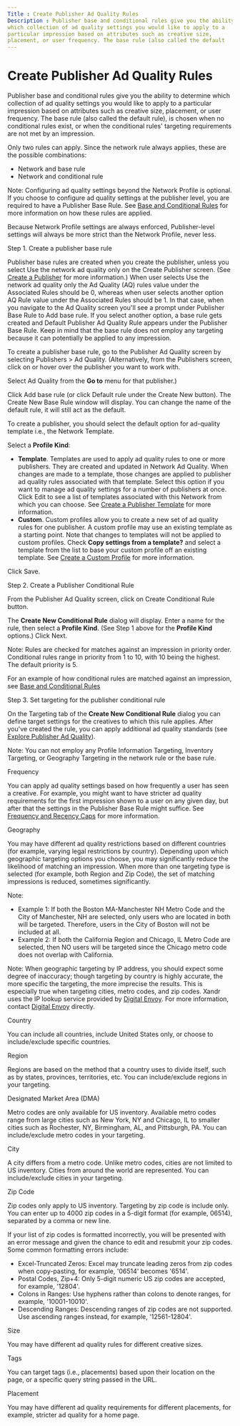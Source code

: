 ```yaml
---
Title : Create Publisher Ad Quality Rules
Description : Publisher base and conditional rules give you the ability to determine
which collection of ad quality settings you would like to apply to a
particular impression based on attributes such as creative size,
placement, or user frequency. The base rule (also called the default
---
```



# Create Publisher Ad Quality Rules



Publisher base and conditional rules give you the ability to determine
which collection of ad quality settings you would like to apply to a
particular impression based on attributes such as creative size,
placement, or user frequency. The base rule (also called the default
rule), is chosen when no conditional rules exist, or when the
conditional rules' targeting requirements are not met by an impression.

Only two rules can apply. Since the network rule always applies, these
are the possible combinations:

- Network and base rule
- Network and conditional rule



Note: Configuring ad quality settings
beyond the Network Profile is optional. If you choose to configure ad
quality settings at the publisher level, you are required to have a
Publisher Base Rule. See
<a href="base-and-conditional-rules.html" class="xref">Base and
Conditional Rules</a> for more information on how these rules are
applied.

Because Network Profile settings are always enforced, Publisher-level
settings will always be more strict than the Network Profile, never
less.



Step 1. Create a publisher base rule

Publisher base rules are created when you create the publisher, unless
you select Use the network ad quality
only on the Create Publisher
screen. (See
<a href="create-a-publisher.html" class="xref">Create a Publisher</a>
for more information.) When user selects Use
the network ad quality only the Ad
Quality (AQ) rules value under the
Associated Rules should be 0,
whereas when user selects another option
AQ Rule value under the
Associated Rules should be 1. In
that case, when you navigate to the Ad
Quality screen you'll see a prompt under
Publisher Base Rule to
Add base rule. If you select another
option, a base rule gets created and Default
Publisher Ad Quality Rule appears under the
Publisher Base Rule. Keep in mind
that the base rule does not employ any targeting because it can
potentially be applied to any impression.

To create a publisher base rule, go to the
Publisher Ad Quality screen by
selecting Publishers \>
Ad Quality. (Alternatively, from the
Publishers screen, click on or hover
over the publisher you want to work with.

Select Ad Quality from the
**Go to** menu for that
publisher.)

Click Add base rule (or click
Default rule under the
Create New button). The
Create New Base Rule window will
display. You can change the name of the default rule, it will still act
as the default.

To create a publisher, you should select the default option for
ad-quality template i.e., the Network
Template.

Select a **Profile Kind**:

- **Template**. Templates are used to apply ad quality rules to one or
  more publishers. They are created and updated in Network Ad Quality.
  When changes are made to a template, those changes are applied to
  publisher ad quality rules associated with that template. Select this
  option if you want to manage ad quality settings for a number of
  publishers at once. Click Edit to
  see a list of templates associated with this Network from which you
  can choose. See
  <a href="create-a-publisher-template.html" class="xref">Create a
  Publisher Template</a> for more information.
- **Custom**. Custom profiles allow you to create a new set of ad
  quality rules for one publisher. A custom profile may use an existing
  template as a starting point. Note that changes to templates will not
  be applied to custom profiles. Check **Copy settings from a
  template?** and select a template from the list to base your custom
  profile off an existing template. See
  <a href="create-a-custom-profile.html" class="xref">Create a Custom
  Profile</a> for more information.

Click Save.

Step 2. Create a Publisher Conditional Rule

From the Publisher Ad Quality screen,
click on Create Conditional Rule
button.

The **Create New Conditional Rule** dialog will display. Enter a name
for the rule, then select a **Profile Kind**. (See Step 1 above for the
**Profile Kind** options.) Click Next.



Note: Rules are checked for matches
against an impression in priority order. Conditional rules range in
priority from 1 to 10, with 10 being the highest. The default priority
is 5.

For an example of how conditional rules are matched against an
impression, see
<a href="base-and-conditional-rules.html" class="xref">Base and
Conditional Rules</a>



Step 3. Set targeting for the publisher conditional rule



On the Targeting tab of the **Create
New Conditional Rule** dialog you can define target settings for the
creatives to which this rule applies. After you've created the rule, you
can apply additional ad quality standards (see
<a href="explore-publisher-ad-quality.html" class="xref">Explore
Publisher Ad Quality</a>).

<div id="ID-000028d3__note_gnb_gsd_vvb" 

Note: You can not employ any
Profile Information Targeting,
Inventory Targeting, or
Geography Targeting in the network
rule or the base rule.





Frequency

You can apply ad quality settings based on how frequently a user has
seen a creative. For example, you might want to have stricter ad quality
requirements for the first impression shown to a user on any given day,
but after that the settings in the Publisher Base Rule might suffice.
See <a href="frequency-and-recency-caps.html" class="xref"
title="From the Audience &amp; Location Targeting section, you can apply frequency and recency caps to your line item to prevent overexposure by limiting how many (frequency) and how often (recency) creatives are shown to a user. You can use the Creative Frequency and Recency Report to view how often and how frequently users are viewing a specific advertiser&#39;s creatives.">Frequency
and Recency Caps</a> for more information.

Geography

You may have different ad quality restrictions based on different
countries (for example, varying legal restrictions by country).
Depending upon which geographic targeting options you choose, you may
significantly reduce the likelihood of matching an impression. When more
than one targeting type is selected (for example, both Region and Zip
Code), the set of matching impressions is reduced, sometimes
significantly.



Note:

- Example 1: If both the Boston MA-Manchester NH Metro Code and the City
  of Manchester, NH are selected, only users who are located in both
  will be targeted. Therefore, users in the City of Boston will not be
  included at all.
- Example 2: If both the California Region and Chicago, IL Metro Code
  are selected, then NO users will be targeted since the Chicago metro
  code does not overlap with California.





Note: When geographic targeting by IP
address, you should expect some degree of inaccuracy; though targeting
by country is highly accurate, the more specific the targeting, the more
imprecise the results. This is especially true when targeting cities,
metro codes, and zip codes. Xandr uses the IP
lookup service provided by
<a href="http://www.digitalelement.com/geolocation/" class="xref"
target="_blank">Digital Envoy</a>. For more information, contact
<a href="http://www.digitalelement.com/contact-us/" class="xref"
target="_blank">Digital Envoy</a> directly.



Country

You can include all countries, include United States only, or choose to
include/exclude specific countries.

Region

Regions are based on the method that a country uses to divide itself,
such as by states, provinces, territories, etc. You can include/exclude
regions in your targeting.

Designated Market Area (DMA)

Metro codes are only available for US inventory. Available metro codes
range from large cities such as New York, NY and Chicago, IL to smaller
cities such as Rochester, NY, Birmingham, AL, and Pittsburgh, PA. You
can include/exclude metro codes in your targeting.

City

A city differs from a metro code. Unlike metro codes, cities are not
limited to US inventory. Cities from around the world are represented.
You can include/exclude cities in your targeting.

Zip Code

Zip codes only apply to US inventory. Targeting by zip code is include
only. You can enter up to 4000 zip codes in a 5-digit format (for
example, 06514), separated by a comma or new line.

If your list of zip codes is formatted incorrectly, you will be
presented with an error message and given the chance to edit and
resubmit your zip codes. Some common formatting errors include:

- Excel-Truncated Zeros: Excel may truncate leading zeros from zip codes
  when copy-pasting, for example, '06514' becomes '6514'.
- Postal Codes, Zip+4: Only 5-digit numeric US zip codes are accepted,
  for example, '12804'.
- Colons in Ranges: Use hyphens rather than colons to denote ranges, for
  example, '10001-10010'.
- Descending Ranges: Descending ranges of zip codes are not supported.
  Use ascending ranges instead, for example, '12561-12804'.

Size

You may have different ad quality rules for different creative sizes.

Tags

You can target tags (i.e., placements) based upon their location on the
page, or a specific query string passed in the URL.

Placement

You may have different ad quality requirements for different placements,
for example, stricter ad quality for a home page.





